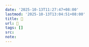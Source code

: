 ```yaml
---
date: '2025-10-13T11:27:47+08:00'
lastmod: '2025-10-13T13:04:51+08:00'
title: 󰙲
url: 󰙲
tags: []
src:
note:
---
```

